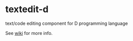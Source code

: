 textedit-d
==========

text/code editing component for D programming language

See [wiki](https://github.com/MrSmith33/textedit-d/wiki) for more info.
